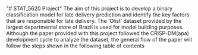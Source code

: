 "# STAT_5620 Project" 
The aim of this project is to develop a binary classification model for late delivery prediction and identify
the key factors that are responsible for late delivery. The ‘Olist’ dataset provided by the largest
departmental store of Brazil is used for model building purposes. Although the paper provided with this project followed the
CRISP-DM(apa) development cycle to analyze the dataset, the general flow of the paper will follow the
steps shown in the following table of contents
